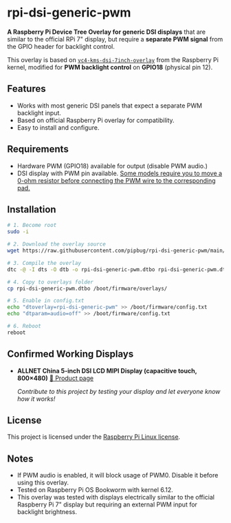 # rpi-dsi-generic-pwm

**A Raspberry Pi Device Tree Overlay for generic DSI displays** that are similar to the official RPi 7" display, but require a **separate PWM signal** from the GPIO header for backlight control.

This overlay is based on [`vc4-kms-dsi-7inch-overlay`](https://github.com/raspberrypi/linux) from the Raspberry Pi kernel, modified for **PWM backlight control** on **GPIO18** (physical pin 12).


## Features
- Works with most generic DSI panels that expect a separate PWM backlight input.
- Based on official Raspberry Pi overlay for compatibility.
- Easy to install and configure.


## Requirements
- Hardware PWM (GPIO18) available for output (disable PWM audio.)
- DSI display with PWM pin available. [Some models require you to move a 0-ohm resistor before connecting the PWM wire to the corresponding pad.](https://i.imgur.com/he4CV9k.jpeg)

## Installation

```bash
# 1. Become root
sudo -i

# 2. Download the overlay source
wget https://raw.githubusercontent.com/pipbug/rpi-dsi-generic-pwm/main/rpi-dsi-generic-pwm.dts

# 3. Compile the overlay
dtc -@ -I dts -O dtb -o rpi-dsi-generic-pwm.dtbo rpi-dsi-generic-pwm.dts

# 4. Copy to overlays folder
cp rpi-dsi-generic-pwm.dtbo /boot/firmware/overlays/

# 5. Enable in config.txt
echo "dtoverlay=rpi-dsi-generic-pwm" >> /boot/firmware/config.txt
echo "dtparam=audio=off" >> /boot/firmware/config.txt

# 6. Reboot
reboot
```


## Confirmed Working Displays

* **ALLNET China 5-inch DSI LCD MIPI Display (capacitive touch, 800×480)**
  [🔗 Product page](https://shop.allnetchina.cn/products/5inch-dsi-lcd-mipi-display-with-capacitive-touch-screen)

  _Contribute to this project by testing your display and let everyone know how it works!_


## License

This project is licensed under the [Raspberry Pi Linux license](https://github.com/raspberrypi/linux/blob/rpi-6.12.y/COPYING).


## Notes

* If PWM audio is enabled, it will block usage of PWM0. Disable it before using this overlay.
* Tested on Raspberry Pi OS Bookworm with kernel 6.12.
* This overlay was tested with displays electrically similar to the official Raspberry Pi 7" display but requiring an external PWM input for backlight brightness.
